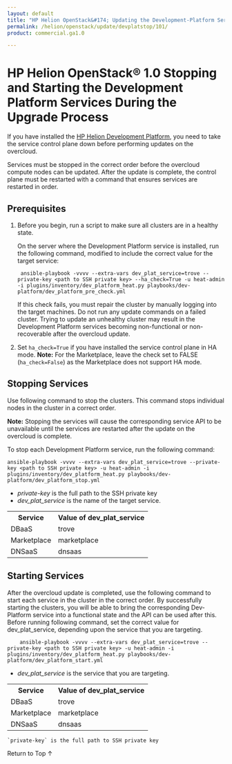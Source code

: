 ```yaml
---
layout: default
title: "HP Helion OpenStack&#174; Updating the Development-Platform Services"
permalink: /helion/openstack/update/devplatstop/101/
product: commercial.ga1.0

---
```

<!--PUBLISHED-->

<script>

function PageRefresh {
onLoad="window.refresh"
}

PageRefresh();

</script>
# HP Helion OpenStack&#174; 1.0 Stopping and Starting the Development Platform Services During the Upgrade Process

If you have installed the [HP Helion Development Platform](/helion/devplatform/), you need to take the service control plane down before performing updates on the overcloud. 

Services must be stopped in the correct order before the overcloud compute nodes can be updated. After the update is complete, the control plane must be restarted with a command that ensures services are restarted in order.

## Prerequisites

1. Before you begin, run a script to make sure all clusters are in a healthy state.

	On the server where the Development Platform service is installed, run the following command, modified to include the correct value for the target service:

		ansible-playbook -vvvv --extra-vars dev_plat_service=trove --private-key <path to SSH private key> --ha_check=True -u heat-admin -i plugins/inventory/dev_platform_heat.py playbooks/dev-platform/dev_platform_pre_check.yml 

	If this check fails, you must repair the cluster by manually logging into the target machines. Do not run any update commands on a failed cluster. Trying to update an unhealthy cluster may result in the Development Platform services becoming non-functional or non-recoverable after the overcloud update. 

2. Set `ha_check=True` if you have installed the service control plane in HA mode. 
**Note:** For the Marketplace, leave the check set to FALSE (`ha_check=False`) as the Marketplace does not support HA mode.

## Stopping Services ##

Use following command to stop the clusters. This command stops individual nodes in the cluster in a correct order. 

**Note:** Stopping the services will cause the corresponding service API to be unavailable until the services are restarted after the update on the overcloud is complete.

To stop each Development Platform service, run the following command:

	ansible-playbook -vvvv --extra-vars dev_plat_service=trove --private-key <path to SSH private key> -u heat-admin -i plugins/inventory/dev_platform_heat.py playbooks/dev-platform/dev_platform_stop.yml

-  *private-key* is the full path to the SSH private key
-  *dev\_plat\_service* is the name of the target service.


<table>
	<tr>
	<th>Service</th><th>Value of dev_plat_service</th>
	</tr>
	<tr>
	<td>DBaaS</td><td>trove</td>
	<tr>
	<td>Marketplace</td><td>marketplace</td></tr>
	<tr>
	<td>DNSaaS</td><td>dnsaas</td></tr>
	</table>

## Starting Services ##

After the overcloud update is completed, use the following command to start each service in the cluster in the correct order. By successfully starting the clusters, you will be able to bring the corresponding Dev-Platform service into a functional state and the API can be used after this. 
Before running following command, set the correct value for dev_plat_service, depending upon the service that you are targeting.

		ansible-playbook -vvvv --extra-vars dev_plat_service=trove --private-key <path to SSH private key> -u heat-admin -i plugins/inventory/dev_platform_heat.py playbooks/dev-platform/dev_platform_start.yml

- *dev_plat_service* is the service that you are targeting.

<table>
	<tr>
	<th>Service</th><th>Value of dev_plat_service</th>
	</tr>
	<tr>
	<td>DBaaS</td><td>trove</td>
	<tr>
	<td>Marketplace</td><td>marketplace</td></tr>
	<tr>
	<td>DNSaaS</td><td>dnsaas</td></tr>
	</table>

	`private-key` is the full path to SSH private key

<a href="#top" style="padding:14px 0px 14px 0px; text-decoration: none;"> Return to Top &#8593; </a>
